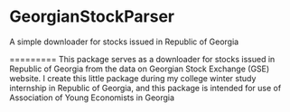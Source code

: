 # GeorgianStockParser
A simple downloader for stocks issued in Republic of Georgia

=========
This package serves as a downloader for stocks issued in Republic of Georgia from the data on Georgian Stock Exchange (GSE) website. I create this little package during my college winter study internship in Republic of Georgia, and this package is intended for use of Association of Young Economists in Georgia
